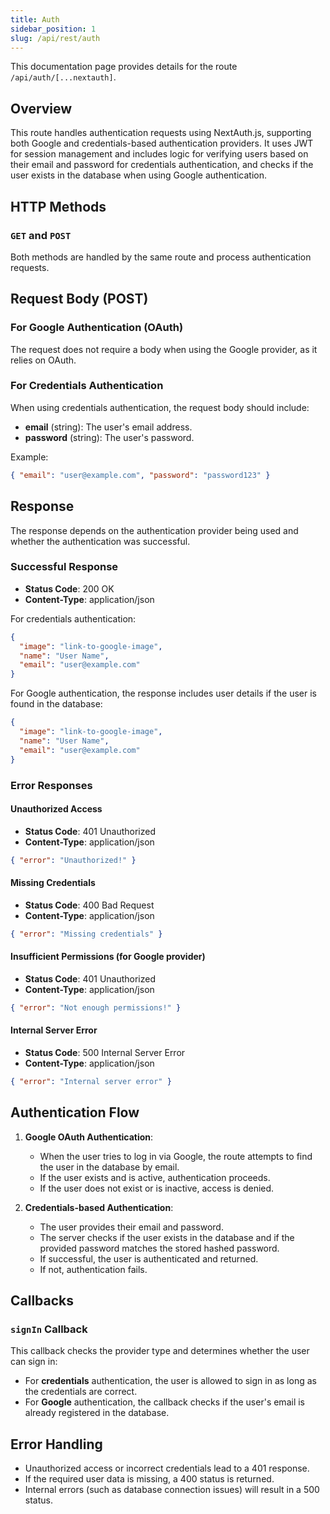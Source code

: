```yaml
---
title: Auth
sidebar_position: 1
slug: /api/rest/auth
---
```


This documentation page provides details for the route `/api/auth/[...nextauth]`.

## Overview

This route handles authentication requests using NextAuth.js, supporting both Google and credentials-based authentication providers. It uses JWT for session management and includes logic for verifying users based on their email and password for credentials authentication, and checks if the user exists in the database when using Google authentication.

## HTTP Methods

### `GET` and `POST`

Both methods are handled by the same route and process authentication requests.

## Request Body (POST)

### For Google Authentication (OAuth)

The request does not require a body when using the Google provider, as it relies on OAuth.

### For Credentials Authentication

When using credentials authentication, the request body should include:

- **email** (string): The user's email address.
- **password** (string): The user's password.

Example:

```json
{ "email": "user@example.com", "password": "password123" }
```

## Response

The response depends on the authentication provider being used and whether the authentication was successful.

### Successful Response

- **Status Code**: 200 OK
- **Content-Type**: application/json

For credentials authentication:

```json
{
  "image": "link-to-google-image",
  "name": "User Name",
  "email": "user@example.com"
}
```

For Google authentication, the response includes user details if the user is found in the database:

```json
{
  "image": "link-to-google-image",
  "name": "User Name",
  "email": "user@example.com"
}
```

### Error Responses

#### Unauthorized Access

- **Status Code**: 401 Unauthorized
- **Content-Type**: application/json

```json
{ "error": "Unauthorized!" }
```

#### Missing Credentials

- **Status Code**: 400 Bad Request
- **Content-Type**: application/json

```json
{ "error": "Missing credentials" }
```

#### Insufficient Permissions (for Google provider)

- **Status Code**: 401 Unauthorized
- **Content-Type**: application/json

```json
{ "error": "Not enough permissions!" }
```

#### Internal Server Error

- **Status Code**: 500 Internal Server Error
- **Content-Type**: application/json

```json
{ "error": "Internal server error" }
```

## Authentication Flow

1. **Google OAuth Authentication**:

   - When the user tries to log in via Google, the route attempts to find the user in the database by email.
   - If the user exists and is active, authentication proceeds.
   - If the user does not exist or is inactive, access is denied.

2. **Credentials-based Authentication**:
   - The user provides their email and password.
   - The server checks if the user exists in the database and if the provided password matches the stored hashed password.
   - If successful, the user is authenticated and returned.
   - If not, authentication fails.

## Callbacks

### `signIn` Callback

This callback checks the provider type and determines whether the user can sign in:

- For **credentials** authentication, the user is allowed to sign in as long as the credentials are correct.
- For **Google** authentication, the callback checks if the user's email is already registered in the database.

## Error Handling

- Unauthorized access or incorrect credentials lead to a 401 response.
- If the required user data is missing, a 400 status is returned.
- Internal errors (such as database connection issues) will result in a 500 status.
